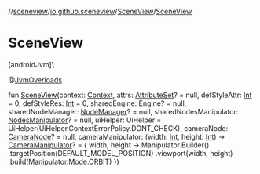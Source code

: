 //[sceneview](../../../index.md)/[io.github.sceneview](../index.md)/[SceneView](index.md)/[SceneView](-scene-view.md)

# SceneView

[androidJvm]\

@[JvmOverloads](https://kotlinlang.org/api/latest/jvm/stdlib/kotlin.jvm/-jvm-overloads/index.html)

fun [SceneView](-scene-view.md)(context: [Context](https://developer.android.com/reference/kotlin/android/content/Context.html), attrs: [AttributeSet](https://developer.android.com/reference/kotlin/android/util/AttributeSet.html)? = null, defStyleAttr: [Int](https://kotlinlang.org/api/latest/jvm/stdlib/kotlin/-int/index.html) = 0, defStyleRes: [Int](https://kotlinlang.org/api/latest/jvm/stdlib/kotlin/-int/index.html) = 0, sharedEngine: Engine? = null, sharedNodeManager: [NodeManager](../../io.github.sceneview.managers/-node-manager/index.md)? = null, sharedNodesManipulator: [NodesManipulator](../../io.github.sceneview.gesture/-nodes-manipulator/index.md)? = null, uiHelper: UiHelper = UiHelper(UiHelper.ContextErrorPolicy.DONT_CHECK), cameraNode: [CameraNode](../../io.github.sceneview.nodes/-camera-node/index.md)? = null, cameraManipulator: (width: [Int](https://kotlinlang.org/api/latest/jvm/stdlib/kotlin/-int/index.html), height: [Int](https://kotlinlang.org/api/latest/jvm/stdlib/kotlin/-int/index.html)) -&gt; [CameraManipulator](../index.md#-413489367%2FClasslikes%2F-1571379623)? = { width, height -&gt;
        Manipulator.Builder()
            .targetPosition(DEFAULT_MODEL_POSITION)
            .viewport(width, height)
            .build(Manipulator.Mode.ORBIT)
    })
